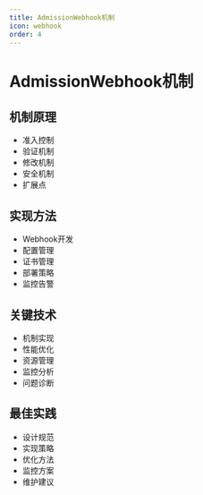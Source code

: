```yaml
---
title: AdmissionWebhook机制
icon: webhook
order: 4
---
```


# AdmissionWebhook机制

## 机制原理
- 准入控制
- 验证机制
- 修改机制
- 安全机制
- 扩展点

## 实现方法
- Webhook开发
- 配置管理
- 证书管理
- 部署策略
- 监控告警

## 关键技术
- 机制实现
- 性能优化
- 资源管理
- 监控分析
- 问题诊断

## 最佳实践
- 设计规范
- 实现策略
- 优化方法
- 监控方案
- 维护建议
